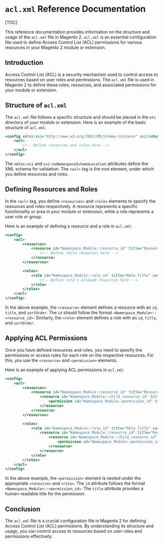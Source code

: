 # `acl.xml` Reference Documentation

[TOC]

This reference documentation provides information on the structure and usage of the `acl.xml` file in Magento 2. 
`acl.xml` is an essential configuration file used to define Access Control List (ACL) permissions for various 
resources in your Magento 2 module or extension.

## Introduction

Access Control List (ACL) is a security mechanism used to control access to resources based on user roles and
permissions. The `acl.xml` file is used in Magento 2 to define these roles, resources, and associated permissions for 
your module or extension.

## Structure of `acl.xml`

The `acl.xml` file follows a specific structure and should be placed in the `etc` directory of your module or extension.
Here is an example of the basic structure of `acl.xml`:

```xml
<config xmlns:xsi="http://www.w3.org/2001/XMLSchema-instance" xsi:noNamespaceSchemaLocation="urn:magento:framework:Acl/etc/acl.xsd">
    <acl>
        <!-- Define resources and roles here -->
    </acl>
</config>
```

The `xmlns:xsi` and `xsi:noNamespaceSchemaLocation` attributes define the XML schema for validation. The `<acl>` tag is
the root element, under which you define resources and roles.

## Defining Resources and Roles

In the `<acl>` tag, you define `<resources>` and `<role>` elements to specify the resources and roles respectively. A
resource represents a specific functionality or area in your module or extension, while a role represents a user role or
group.

Here is an example of defining a resource and a role in `acl.xml`:

```xml
<config>
    <acl>
        <resources>
            <resource id="Namespace_Module::resource_id" title="Resource Title" sortOrder="10">
                <!-- Define child resources here -->
            </resource>
        </resources>

        <roles>
            <role id="Namespace_Module::role_id" title="Role Title" sortOrder="10">
                <!-- Define role's allowed resources here -->
            </role>
        </roles>
    </acl>
</config>
```

In the above example, the `<resource>` element defines a resource with an `id`, `title`, and `sortOrder`. The `id`
should follow the format `<Namespace_Module>::<resource_id>`. Similarly, the `<role>` element defines a role with
an `id`, `title`, and `sortOrder`.

## Applying ACL Permissions

Once you have defined resources and roles, you need to specify the permissions or access rules for each role on the
respective resources. For this, you use the `<resource>` and `<permission>` elements.

Here is an example of applying ACL permissions in `acl.xml`:

```xml
<config>
    <acl>
        <resources>
            <resource id="Namespace_Module::resource_id" title="Resource Title" sortOrder="10">
                <resource id="Namespace_Module::child_resource_id" title="Child Resource Title" sortOrder="10">
                    <permission id="Namespace_Module::permission_id" title="Permission Title" sortOrder="10"/>
                </resource>
            </resource>
        </resources>

        <roles>
            <role id="Namespace_Module::role_id" title="Role Title" sortOrder="10">
                <resource id="Namespace_Module::resource_id" title="Resource Title">
                    <resource id="Namespace_Module::child_resource_id" title="Child Resource Title">
                        <permission id="Namespace_Module::permission_id" title="Permission Title"/>
                    </resource>
                </resource>
            </role>
        </roles>
    </acl>
</config>
```

In the above example, the `<permission>` element is nested under the appropriate `<resource>` and `<role>`. The `id`
attribute follows the format `<Namespace_Module>::<permission_id>`. The `title` attribute provides a human-readable
title for the permission.

## Conclusion

The `acl.xml` file is a crucial configuration file in Magento 2 for defining Access Control List (ACL) permissions. By
understanding its structure and usage, you can control access to resources based on user roles and permissions
effectively.
